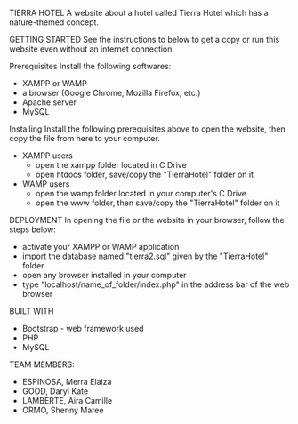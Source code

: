 TIERRA HOTEL
A website about a hotel called Tierra Hotel which has a nature-themed concept.

GETTING STARTED
See the instructions to below to get a copy or run this website even without an internet connection.

Prerequisites
Install the following softwares:
* XAMPP or WAMP
* a browser (Google Chrome, Mozilla Firefox, etc.)
* Apache server
* MySQL

Installing
Install the following prerequisites above to open the website, then copy the file from here to your computer.
* XAMPP users
  - open the xampp folder located in C Drive
  - open htdocs folder, save/copy the "TierraHotel" folder on it
* WAMP users
  - open the wamp folder located in your computer's C Drive
  - open the www folder, then save/copy the "TierraHotel" folder on it

DEPLOYMENT
In opening the file or the website in your browser, follow the steps below:
* activate your XAMPP or WAMP application
* import the database named "tierra2.sql" given by the "TierraHotel" folder
* open any browser installed in your computer
* type "localhost/name_of_folder/index.php" in the address bar of the web browser

BUILT WITH
* Bootstrap - web framework used
* PHP
* MySQL

TEAM MEMBERS:
* ESPINOSA, Merra Elaiza
* GOOD, Daryl Kate
* LAMBERTE, Aira Camille
* ORMO, Shenny Maree
